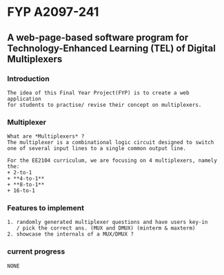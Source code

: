 # FYP A2097-241
## A web-page-based software program for Technology-Enhanced Learning (TEL) of Digital Multiplexers

### Introduction
    The idea of this Final Year Project(FYP) is to create a web application 
    for students to practise/ revise their concept on multiplexers.

### Multiplexer
    What are *Multiplexers* ?
    The multiplexer is a combinational logic circuit designed to switch 
    one of several input lines to a single common output line.
    
    For the EE2104 curriculum, we are focusing on 4 multiplexers, namely the:
    + 2-to-1
    + **4-to-1**
    + **8-to-1**
    + 16-to-1

### Features to implement 
    1. randomly generated multiplexer questions and have users key-in
       / pick the correct ans. (MUX and DMUX) (minterm & maxterm)
    2. showcase the internals of a MUX/DMUX ?

### current progress
    NONE 

